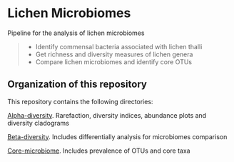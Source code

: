 # Lichen Microbiomes

Pipeline for the analysis of lichen microbiomes
> * Identify commensal bacteria associated with lichen thalli
> * Get richness and diversity measures of lichen genera
> * Compare lichen microbiomes and identify core OTUs
 
 
 ## Organization of this repository

 This repository contains the following directories:

[Alpha-diversity](https://github.com/alehsierra/Lichen_Microbiome/tree/master/Alpha-diversity). Rarefaction, diversity indices, abundance plots and diversity cladograms
 
[Beta-diversity](https://github.com/alehsierra/Lichen_Microbiome/tree/master/Beta-diversity). Includes differentially analysis for microbiomes comparison 

[Core-microbiome](https://github.com/alehsierra/Lichen_Microbiome/tree/master/Core-microbiome). Includes prevalence of OTUs and core taxa

